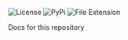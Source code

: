 ![License](https://img.shields.io/github/license/RAPTOR7762/pklxml)
![PyPi](https://img.shields.io/badge/version-v0.2.2-orange)
![File Extension](https://img.shields.io/badge/file%20extension-.pklxml-blue)

Docs for this repository

